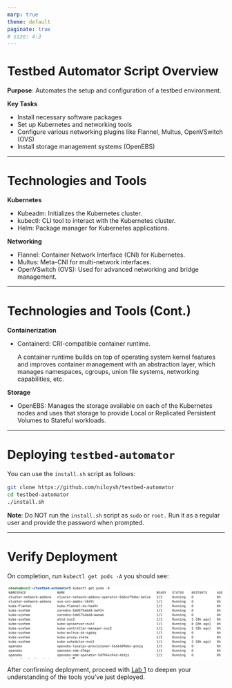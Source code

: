 ```yaml
---
marp: true
theme: default
paginate: true
# size: 4:3
---
```

# Testbed Automator Script Overview
**Purpose**: Automates the setup and configuration of a testbed environment.

**Key Tasks**
- Install necessary software packages
- Set up Kubernetes and networking tools
- Configure various networking plugins like Flannel, Multus, OpenVSwitch (OVS)
- Install storage management systems (OpenEBS)

---
# Technologies and Tools
**Kubernetes**
- Kubeadm: Initializes the Kubernetes cluster.
- kubectl: CLI tool to interact with the Kubernetes cluster.
- Helm: Package manager for Kubernetes applications.

**Networking**
- Flannel: Container Network Interface (CNI) for Kubernetes.
- Multus: Meta-CNI for multi-network interfaces.
- OpenVSwitch (OVS): Used for advanced networking and bridge management.
	
---
# Technologies and Tools (Cont.)
**Containerization**
- Containerd: CRI-compatible container runtime. 

    A container runtime builds on top of operating system kernel features and improves container management with an abstraction layer, which manages namespaces, cgroups, union file systems, networking capabilities, etc.

**Storage**
- OpenEBS: Manages the storage available on each of the Kubernetes nodes and uses that storage to provide Local or Replicated Persistent Volumes to Stateful workloads.
---
# Deploying `testbed-automator`

You can use the `install.sh` script as follows:
```bash
git clone https://github.com/niloysh/testbed-automator
cd testbed-automator
./install.sh
```


**Note**: Do NOT run the `install.sh` script as `sudo` or `root.` Run it as a regular user and provide the password when prompted.

---
# Verify Deployment

On completion, run `kubectl get pods -A` you should see:

![automator-install](images/automator-install.png)

After confirming deployment, proceed with [Lab 1](labs/lab1/README.md) to deepen your understanding of the tools you've just deployed.


